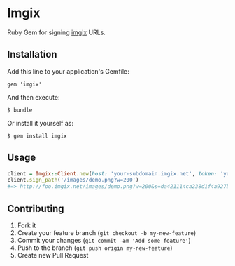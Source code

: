 # Imgix

Ruby Gem for signing [imgix](http://imgix.com) URLs.

## Installation

Add this line to your application's Gemfile:

    gem 'imgix'

And then execute:

    $ bundle

Or install it yourself as:

    $ gem install imgix

## Usage

``` ruby
client = Imgix::Client.new(host: 'your-subdomain.imgix.net', token: 'your-token', secure: true)
client.sign_path('/images/demo.png?w=200')
#=> http://foo.imgix.net/images/demo.png?w=200&s=da421114ca238d1f4a927b889f67c34e
```

## Contributing

1. Fork it
2. Create your feature branch (`git checkout -b my-new-feature`)
3. Commit your changes (`git commit -am 'Add some feature'`)
4. Push to the branch (`git push origin my-new-feature`)
5. Create new Pull Request
